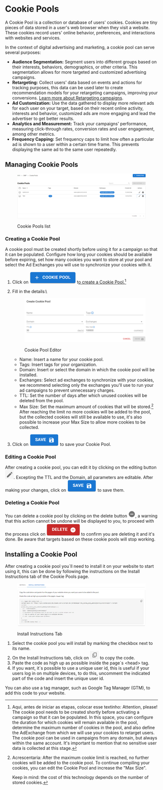 # Cookie Pools

A Cookie Pool is a collection or database of users' cookies. Cookies are tiny pieces of data stored in a user's web browser when they visit a website. These cookies record users' online behavior, preferences, and interactions with websites and services.

In the context of digital advertising and marketing, a cookie pool can serve several purposes:

* **Audience Segmentation:** Segment users into different groups based on their interests, behaviors, demographics, or other criteria. This segmentation allows for more targeted and customized advertising campaigns.
* **Retargeting:** Collect users' data based on events and actions for tracking purposes, this data can be used later to create recommendation models for your retargeting campaigns, improving your conversions. [Learn more about Retargeting campaigns](../../solutions/retargeting.md).
* **Ad Customization:** Use the data gathered to display more relevant ads for each user on your target, based on their recent online activity, interests and behavior, customized ads are more engaging and lead the advertiser to get better results.
* **Analytics and Measurement:** Track your campaigns' performance, measuring click-through rates, conversion rates and user engagement, among other metrics.
* **Frequency Capping:** Set frequency caps to limit how often a particular ad is shown to a user within a certain time frame. This prevents displaying the same ad to the same user repeatedly.

## Managing Cookie Pools

<figure><img src="../../.gitbook/assets/image (20) (1).png" alt=""><figcaption><p>Cookie Pools list</p></figcaption></figure>

### Creating a Cookie Pool

A cookie pool must be created shortly before using it for a campaign so that it can be populated. Configure how long your cookies should be available before expiring, set how many cookies you want to store at your pool and select the Ad Exchanges you will use to synchronize your cookies with it.

1. Click on <img src="../../.gitbook/assets/image (1) (1) (1) (1) (1) (1).png" alt="cookie pool button" data-size="line"> t[o create a Cookie Pool.](#user-content-fn-1)[^1]
2.  Fill in the details:\


    <figure><img src="../../.gitbook/assets/image (5) (1) (1).png" alt=""><figcaption><p>Cookie Pool Editor</p></figcaption></figure>

    * Name: Insert a name for your cookie pool.
    * Tags: Insert tags for your organization.
    * Domain: Insert or select the domain in which the cookie pool will be installed.
    * Exchanges: Select ad exchanges to synchronize with your cookies, we recommend selecting only the exchanges you'll use to run your ad campaigns to prevent unnecessary charges.
    * TTL: Set the number of days after which unused cookies will be deleted from the pool.
    * Max Size: Set the maximum amount of cookies that will be stored.[^2] After reaching the limit no more cookies will be added to the pool, but the collected cookies will still be available to use, it's also possible to increase your Max Size to allow more cookies to be collected.
3. Click on <img src="../../.gitbook/assets/image (6) (1) (1).png" alt="save button" data-size="line"> to save your Cookie Pool.

### Editing a Cookie Pool

After creating a cookie pool, you can edit it by clicking on the editing button <img src="../../.gitbook/assets/image (7) (1) (1).png" alt="editing button" data-size="line">. Excepting the TTL and the Domain, all parameters are editable. After making your changes, click on <img src="../../.gitbook/assets/image (6) (1) (1).png" alt="save button" data-size="line"> to save them.

### Deleting a Cookie Pool

You can delete a cookie pool by clicking on the delete button <img src="../../.gitbook/assets/image (8) (1).png" alt="delete button" data-size="original">, a warning that this action cannot be undone will be displayed to you, to proceed with the process click on <img src="../../.gitbook/assets/image (9) (1).png" alt="delete button" data-size="line"> to confirm you are deleting it and it's done. Be aware that targets based on these cookie pools will stop working.

## Installing a Cookie Pool

After creating a cookie pool you\`ll need to install it on your website to start using it, this can be done by following the instructions on the Install Instructions tab of the Cookie Pools page.

<figure><img src="../../.gitbook/assets/image (10) (1).png" alt=""><figcaption><p>Install Instructions Tab</p></figcaption></figure>

1. Select the cookie pool you will install by marking the checkbox next to its name.
2. On the Install Instructions tab, click on <img src="../../.gitbook/assets/image (11) (1).png" alt="" data-size="line"> to copy the code.
3. Paste the code as high up as possible inside the page\`s \<head> tag.
4. If you want, it\`s possible to use a unique user id, this is useful if your users log in on multiple devices,  to do this,  uncomment the indicated part of the code and insert the unique user id.

You can also use a tag manager, such as Google Tag Manager (GTM), to add this code to your website.



[^1]: Aqui, antes de iniciar as etapas, colocar esse textinho: Attention, please! The cookie pool needs to be created shortly before activating a campaign so that it can be populated. In this space, you can configure the duration for which cookies will remain available in the pool, determine the maximum number of cookies in the pool, and also define the AdExchange from which we will use your cookies to retarget users. The cookie pool can be used in campaigns from any domain, but always within the same account. It's important to mention that no sensitive user data is collected at this stage.

[^2]: Acrescentaria: After the maximum cookie limit is reached, no further cookies will be added to the cookie pool. To continue compiling your cookies, you can edit the Cookie Pool and increase the "Max Size".

    Keep in mind: the cost of this technology depends on the number of stored cookies.
